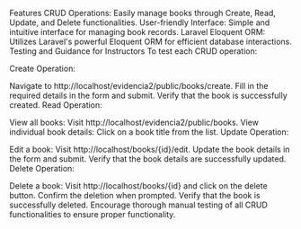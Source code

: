 Features
CRUD Operations: Easily manage books through Create, Read, Update, and Delete functionalities.
User-friendly Interface: Simple and intuitive interface for managing book records.
Laravel Eloquent ORM: Utilizes Laravel's powerful Eloquent ORM for efficient database interactions.
Testing and Guidance for Instructors
To test each CRUD operation:

Create Operation:

Navigate to http://localhost/evidencia2/public/books/create.
Fill in the required details in the form and submit.
Verify that the book is successfully created.
Read Operation:

View all books: Visit http://localhost/evidencia2/public/books.
View individual book details: Click on a book title from the list.
Update Operation:

Edit a book: Visit http://localhost/books/{id}/edit.
Update the book details in the form and submit.
Verify that the book details are successfully updated.
Delete Operation:

Delete a book: Visit http://localhost/books/{id} and click on the delete button.
Confirm the deletion when prompted.
Verify that the book is successfully deleted.
Encourage thorough manual testing of all CRUD functionalities to ensure proper functionality.
